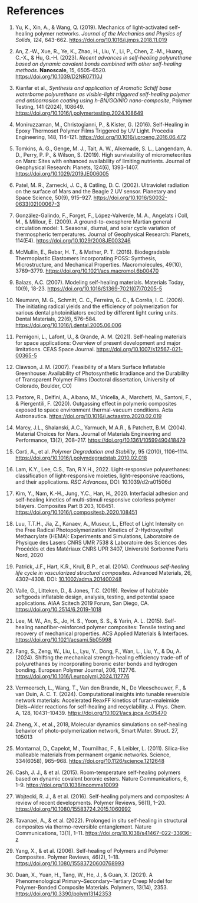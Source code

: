 # References

1. Yu, K., Xin, A., & Wang, Q. (2019). Mechanics of light-activated self-healing polymer networks. *Journal of the Mechanics and Physics of Solids, 124*, 643-662. https://doi.org/10.1016/j.jmps.2018.11.019

2. An, Z.-W., Xue, R., Ye, K., Zhao, H., Liu, Y., Li, P., Chen, Z.-M., Huang, C.-X., & Hu, G.-H. (2023). *Recent advances in self-healing polyurethane based on dynamic covalent bonds combined with other self-healing methods*. **Nanoscale**, 15, 6505–6520. https://doi.org/10.1039/D2NR07110J

3. Kianfar et al., *Synthesis and application of Aromatic Schiff base waterborne polyurethane as visible-light triggered self-healing polymer and anticorrosion coating using h-BN/GO/NiO nano-composite*, Polymer Testing, 141 (2024), 108649. https://doi.org/10.1016/j.polymertesting.2024.108649

4. Moniruzzaman, M., Christogianni, P., & Kister, G. (2016). Self-Healing in Epoxy Thermoset Polymer Films Triggered by UV Light. Procedia Engineering, 148, 114–121. https://doi.org/10.1016/j.proeng.2016.06.472

5. Tomkins, A. G., Genge, M. J., Tait, A. W., Alkemade, S. L., Langendam, A. D., Perry, P. P., & Wilson, S. (2019). High survivability of micrometeorites on Mars: Sites with enhanced availability of limiting nutrients. Journal of Geophysical Research: Planets, 124(6), 1393–1407. https://doi.org/10.1029/2019JE006005

6. Patel, M. R., Zarnecki, J. C., & Catling, D. C. (2002). Ultraviolet radiation on the surface of Mars and the Beagle 2 UV sensor. Planetary and Space Science, 50(9), 915–927. https://doi.org/10.1016/S0032-0633(02)00067-3

7. González-Galindo, F., Forget, F., López-Valverde, M. A., Angelats i Coll, M., & Millour, E. (2009). A ground-to-exosphere Martian general circulation model: 1. Seasonal, diurnal, and solar cycle variation of thermospheric temperatures. Journal of Geophysical Research: Planets, 114(E4). https://doi.org/10.1029/2008JE003246

8. McMullin, E., Rebar, H. T., & Mather, P. T. (2016). Biodegradable Thermoplastic Elastomers Incorporating POSS: Synthesis, Microstructure, and Mechanical Properties. Macromolecules, 49(10), 3769–3779. https://doi.org/10.1021/acs.macromol.6b00470

9. Balazs, A.C. (2007). Modeling self-healing materials. Materials Today, 10(9), 18-23. https://doi.org/10.1016/S1369-7021(07)70205-5

10. Neumann, M. G., Schmitt, C. C., Ferreira, G. C., & Corrêa, I. C. (2006). The initiating radical yields and the efficiency of polymerization for various dental photoinitiators excited by different light curing units. Dental Materials, 22(6), 576–584. https://doi.org/10.1016/j.dental.2005.06.006

11. Pernigoni, L., Lafont, U., & Grande, A. M. (2021). Self-healing materials for space applications: Overview of present development and major limitations. CEAS Space Journal. https://doi.org/10.1007/s12567-021-00365-5

12. Clawson, J. M. (2007). Feasibility of a Mars Surface Inflatable Greenhouse: Availability of Photosynthetic Irradiance and the Durability of Transparent Polymer Films (Doctoral dissertation, University of Colorado, Boulder, CO)

13. Pastore, R., Delfini, A., Albano, M., Vricella, A., Marchetti, M., Santoni, F., & Piergentili, F. (2020). Outgassing effect in polymeric composites exposed to space environment thermal-vacuum conditions. Acta Astronautica. https://doi.org/10.1016/j.actaastro.2020.02.019

14. Marcy, J.L., Shalanski, A.C., Yarmuch, M.A.R., & Patchett, B.M. (2004). Material Choices for Mars. Journal of Materials Engineering and Performance, 13(2), 208–217. https://doi.org/10.1361/10599490418479

15. Corti, A., et al. *Polymer Degradation and Stability*, 95 (2010), 1106–1114. https://doi.org/10.1016/j.polymdegradstab.2010.02.018

16. Lam, K.Y., Lee, C.S., Tan, R.Y.H., 2022. Light-responsive polyurethanes: classification of light-responsive moieties, light-responsive reactions, and their applications. *RSC Advances*, DOI: 10.1039/d2ra01506d

17. Kim, Y., Nam, K.-H., Jung, Y.C., Han, H., 2020. Interfacial adhesion and self-healing kinetics of multi-stimuli responsive colorless polymer bilayers. Composites Part B 203, 108451. https://doi.org/10.1016/j.compositesb.2020.108451

18. Luu, T.T.H., Jia, Z., Kanaev, A., Museur, L., Effect of Light Intensity on the Free Radical Photopolymerization Kinetics of 2-Hydroxyethyl Methacrylate (HEMA): Experiments and Simulations, Laboratoire de Physique des Lasers CNRS UMR 7538 & Laboratoire des Sciences des Procédés et des Matériaux CNRS UPR 3407, Université Sorbonne Paris Nord, 2020

19. Patrick, J.F., Hart, K.R., Krull, B.P., et al. (2014). *Continuous self-healing life cycle in vascularized structural composites*. Advanced Materials, 26, 4302–4308. DOI: [10.1002/adma.201400248](https://doi.org/10.1002/adma.201400248)

20. Valle, G., Litteken, D., & Jones, T.C. (2019). Review of habitable softgoods inflatable design, analysis, testing, and potential space applications. AIAA Scitech 2019 Forum, San Diego, CA. https://doi.org/10.2514/6.2019-1018

21. Lee, M. W., An, S., Jo, H. S., Yoon, S. S., & Yarin, A. L. (2015). Self-healing nanofiber-reinforced polymer composites: Tensile testing and recovery of mechanical properties. ACS Applied Materials & Interfaces. https://doi.org/10.1021/acsami.5b05998

22. Fang, S., Zeng, W., Liu, L., Lyu, Y., Dong, F., Wan, L., Liu, Y., & Du, A. (2024). Shifting the mechanical strength-healing efficiency trade-off of polyurethanes by incorporating boronic ester bonds and hydrogen bonding. European Polymer Journal, 206, 112776. https://doi.org/10.1016/j.eurpolymj.2024.112776

23. Vermeersch, L., Wang, T., Van den Brande, N., De Vleeschouwer, F., & van Duin, A. C. T. (2024). Computational insights into tunable reversible network materials: Accelerated ReaxFF kinetics of furan-maleimide Diels−Alder reactions for self-healing and recyclability. J. Phys. Chem. A, 128, 10431–10439. https://doi.org/10.1021/acs.jpca.4c05470

24. Zheng, X., et al., 2018, Molecular dynamics simulations on self-healing behavior of photo-polymerization network, Smart Mater. Struct. 27, 105013

25. Montarnal, D., Capelot, M., Tournilhac, F., & Leibler, L. (2011). Silica-like malleable materials from permanent organic networks. Science, 334(6058), 965–968. https://doi.org/10.1126/science.1212648

26. Cash, J. J., & et al. (2015). Room-temperature self-healing polymers based on dynamic covalent boronic esters. Nature Communications, 6, 1–9. https://doi.org/10.1038/ncomms10099

27. Wojtecki, R. J., & et al. (2016). Self-healing polymers and composites: A review of recent developments. Polymer Reviews, 56(1), 1–20. https://doi.org/10.1080/15583724.2015.1060992

28. Tavanaei, A., & et al. (2022). Prolonged in situ self-healing in structural composites via thermo-reversible entanglement. Nature Communications, 13(1), 1–11. https://doi.org/10.1038/s41467-022-33936-z

29. Yang, X., & et al. (2006). Self-healing of Polymers and Polymer Composites. Polymer Reviews, 46(2), 1–18. https://doi.org/10.1080/15583720600768993

30. Duan, X., Yuan, H., Tang, W., He, J., & Guan, X. (2021). A Phenomenological Primary–Secondary–Tertiary Creep Model for Polymer-Bonded Composite Materials. Polymers, 13(14), 2353. https://doi.org/10.3390/polym13142353
